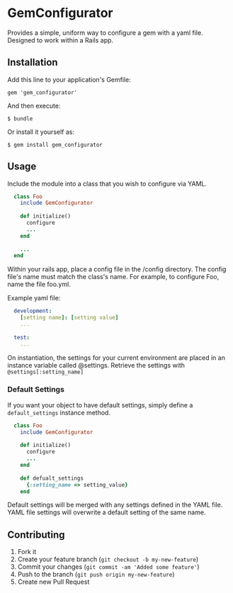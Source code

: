 # GemConfigurator

Provides a simple, uniform way to configure a gem with a yaml file. Designed to work within a Rails app.

## Installation

Add this line to your application's Gemfile:

    gem 'gem_configurator'

And then execute:

    $ bundle

Or install it yourself as:

    $ gem install gem_configurator

## Usage

Include the module into a class that you wish to configure via YAML.

```ruby
  class Foo
    include GemConfigurator
    
    def initialize()
      configure
      ...
    end
    
    ...
  end
```

Within your rails app, place a config file in the /config directory. The config file's name must match the class's name. For example, to configure Foo, name the file foo.yml.

Example yaml file:

```yaml
  development:
    [setting name]: [setting value]
    ...
  
  test: 
    ...
```    

On instantiation, the settings for your current environment are placed in an instance variable called @settings. Retrieve the settings with `@settings[:setting_name]`

### Default Settings

If you want your object to have default settings, simply define a `default_settings` instance method.

```ruby
  class Foo
    include GemConfigurator
    
    def initialize()
      configure
      ...
    end
    
    def defualt_settings
      {:setting_name => setting_value}
    end
```

Default settings will be merged with any settings defined in the YAML file. YAML file settings will overwrite a default setting of the same name.

## Contributing

1. Fork it
2. Create your feature branch (`git checkout -b my-new-feature`)
3. Commit your changes (`git commit -am 'Added some feature'`)
4. Push to the branch (`git push origin my-new-feature`)
5. Create new Pull Request
